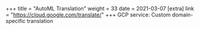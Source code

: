 +++
title = "AutoML Translation"
weight = 33
date = 2021-03-07
[extra]
link = "https://cloud.google.com/translate/"
+++
GCP service: Custom domain-specific translation

